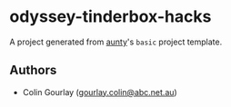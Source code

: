 # odyssey-tinderbox-hacks

A project generated from [aunty](https://github.com/abcnews/aunty)'s `basic` project template.

## Authors

- Colin Gourlay ([gourlay.colin@abc.net.au](mailto:gourlay.colin@abc.net.au))
